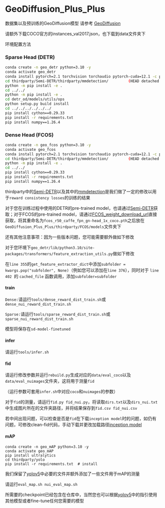 # GeoDiffusion_Plus_Plus

数据集以及预训练的GeoDiffusion模型 请参考 [GeoDiffusion](https://github.com/KaiChen1998/GeoDiffusion)

请额外下载COCO官方的instances_val2017.json，也下载到data文件夹下

环境配置方法

### Sparse Head (DETR)

```Bash
conda create -n geo_detr python=3.10 -y
conda activate geo_detr
conda install pytorch=2.1 torchvision torchaudio pytorch-cuda=12.1 -c pytorch -c nvidia
cd thirdparty/Semi-DETR/thirdparty/mmdetection/			(HEAD detached at v2.27.0)
python -m pip install -e .
cd ../../
python -m pip install -e .
cd detr_od/models/utils/ops
python setup.py build install
cd ../../../../../../
pip install cython==0.29.33
pip install -r requirements.txt
pip install numpy==1.26.4
```

### Dense Head (FCOS)

```Bash
conda create -n geo_fcos python=3.10 -y
conda activate geo_fcos
conda install pytorch=2.1 torchvision torchaudio pytorch-cuda=12.1 -c pytorch -c nvidia
cd thirdparty/Semi-DETR/thirdparty/mmdetection/			(HEAD detached at v2.27.0)
python -m pip install -e .
cd ../../
pip install cython==0.29.33
pip install -r requirements.txt
pip install numpy==1.26.4
```

thirdparty中的[Semi-DETR](https://github.com/JCZ404/Semi-DETR)以及其中的[mmdetection](https://github.com/open-mmlab/mmdetection)是我们做了一定的修改以用于`reward consistency losses`的训练的结果

对于您在训练过程中使用的DETR的pre-trained model，也请通过[Semi-DETR](https://github.com/JCZ404/Semi-DETR)获取；对于FCOS的pre-trained model，请通过[FCOS_weight_download_url](https://download.openmmlab.com/mmdetection/v2.0/fcos/fcos_r50_caffe_fpn_gn-head_1x_coco/fcos_r50_caffe_fpn_gn-head_1x_coco-821213aa.pth)直接获取，将其重命名为`fcos_r50_caffe_fpn_gn-head_1x_coco.pth`之后放在``GeoDiffusion_Plus_Plus/thirdparty/FCOS/models``文件夹下

还有其他注意事项：因为一些版本问题，您可能需要额外做如下修改

对于您环境下`geo_detr/lib/python3.10/site-packages/transformers/feature_extraction_utils.py`做如下修改

在`line 355`的`get_feature_extractor_dict`中添加`subfolder = kwargs.pop("subfolder", None)`（例如您可以添加在`line 376`），同时对于 `line 402 `的 `cached_file` 函数调用，添加`subfolder=subfolder`

#### train

``Dense:``请运行`tools/dense_reward_dist_train.sh`或`dense_nui_reward_dist_train.sh`

``Sparse:``请运行`tools/sparse_reward_dist_train.sh`或`sparse_nui_reward_dist_train.sh`

模型将保存在`sd-model-finetuned`

#### infer

请运行`tools/infer.sh`

#### fid

请运行修改参数并运行`rebuild.py`生成对应的`data/eval_coco`以及`data/eval_nuimages`文件夹，这将用于测量`fid`

（运行参数可套用`infer.sh`中对应`coco`和`nuimages`的参数）

对于`fid`的测量，请运行`fid.py fid_nui.py`，将读取`dirs.txt`以及`dirs_nui.txt`中生成图片所在的文件夹路径，并将结果保存到`fid.csv fid_nui.csv`

若中间出现问题，可以检查是否是`fid`在下载`inception model`时的问题，如仍有问题，可修改clean-fid代码，手动下载并更改加载路径[inception model](https://nvlabs-fi-cdn.nvidia.com/stylegan2-ada-pytorch/pretrained/metrics/inception-2015-12-05.pt)

#### mAP

```
conda create -n geo_mAP python=3.10 -y
conda activate geo_mAP
pip install ultralytics
cd thirdparty/yolo
pip install -r requirements.txt  # install
```

我们保留了[yolov5](https://github.com/ultralytics/yolov5)中必要的文件并额外添加了一些文件用于mAP的测量

请运行`eval_map.sh nui_eval_map.sh`

所需要的checkpoint已经包含在仓库中，当然您也可以根据[yolov5](https://github.com/ultralytics/yolov5)中的指引使用其他模型或者fine-tune任何您需要的模型
